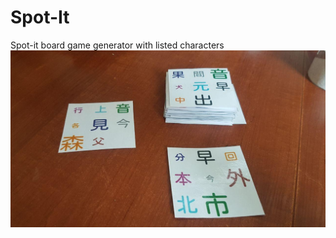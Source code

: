 # Spot-It
Spot-it board game generator with listed characters   
![result](./examples/example_01.jpg)
